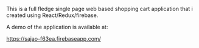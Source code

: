 This is a full fledge single page web based shopping cart application that i created using 
React/Redux/firebase.

A demo of the application is available at:

https://sajao-f63ea.firebaseapp.com/